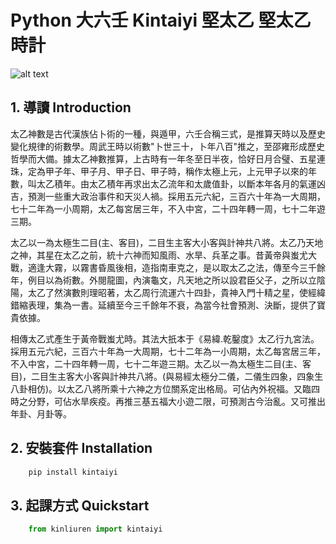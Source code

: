 ﻿# **Python 大六壬 Kintaiyi 堅太乙 堅太乙時計**
![alt text](https://github.com/kentang2017/kintaiyi/blob/master/pic/64459296_2342412609170469_2685042927293431808_n.jpg "太乙")
 ## 1. 導讀 Introduction
太乙神數是古代漢族佔卜術的一種，與遁甲，六壬合稱三式，是推算天時以及歷史變化規律的術數學。周武王時以術數"卜世三十，卜年八百"推之，至邵雍形成歷史哲學而大備。據太乙神數推算，上古時有一年冬至日半夜，恰好日月合璧、五星連珠，定為甲子年、甲子月、甲子日、甲子時，稱作太極上元，上元甲子以來的年數，叫太乙積年。由太乙積年再求出太乙流年和太歲值卦，以斷本年各月的氣運凶吉，預測一些重大政治事件和天災人禍。採用五元六紀，三百六十年為一大周期，七十二年為一小周期，太乙每宮居三年，不入中宮，二十四年轉一周，七十二年遊三期。

太乙以一為太極生二目(主、客目)，二目生主客大小客與計神共八將。太乙乃天地之神，其星在太乙之前，統十六神而知風雨、水旱、兵革之事。昔黃帝與蚩尤大戰，適逢大霧，以霧書昏風後相，造指南車克之，是以取太乙之法，傳至今三千餘年，例目以為術數。外閱龍圖，內演龜文，凡天地之所以設君臣父子，之所以立陰陽，太乙了然演數則理昭著，太乙周行流運六十四卦，貴神入門十精之星，使經緯錯縮表理，集為一書。延續至今三千餘年不衰，為當今社會預測、決斷，提供了寶貴依據。

相傳太乙式產生于黃帝戰蚩尤時。其法大扺本于《易緯.乾鑿度》太乙行九宮法。採用五元六紀，三百六十年為一大周期，七十二年為一小周期，太乙每宮居三年，不入中宮，二十四年轉一周，七十二年遊三期。太乙以一為太極生二目(主、客目)，二目生主客大小客與計神共八將。(與易經太極分二儀，二儀生四象，四象生八卦相仿)。以太乙八將所乘十六神之方位關系定出格局。可佔內外祝福。又臨四時之分野，可佔水旱疾疫。再推三基五福大小遊二限，可預測古今治亂。又可推出年卦、月卦等。


## 2. 安裝套件 Installation
```python
	pip install kintaiyi
```
## 3. 起課方式 Quickstart
```python
	from kinliuren import kintaiyi
	
```
